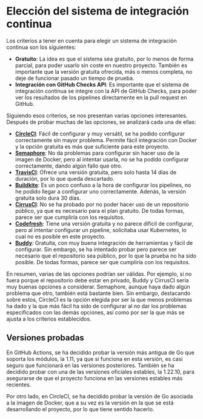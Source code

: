 # Elección del sistema de integración continua

Los criterios a tener en cuenta para elegir un sistema de integración continua son los siguientes:
- **Gratuito**: La idea es que el sistema sea gratuito, por lo menos de forma parcial, para poder usarlo sin coste en nuestro proyecto. También es importante que la versión gratuita ofrecida, más o menos completa, no deje de funcionar pasado un tiempo de prueba.
- **Integración con GitHub Checks API**: Es importante que el sistema de integración continua se integre con la API de GitHub Checks, para poder ver los resultados de los pipelines directamente en la pull request en GitHub.

Siguiendo esos criterios, se nos presentan varias opciones interesantes. Después de probar muchas de las opciones, se analizará cada una de ellas:

- **[CircleCI](https://circleci.com/)**: Fácil de configurar y muy versátil, se ha podido configurar correctamente sin mayor problema. Permite fácil integración con Docker y la opción gratuita es más que suficiente para este proyecto.
- **[Semaphore](https://semaphoreci.com/)**: No da problemas para configurar sin hacer uso de la imagen de Docker, pero al intentar usarla, no se ha podido configurar correctamente, dando algún fallo que otro.
- **[TravisCI](https://www.travis-ci.com/)**: Ofrece una versión gratuita, pero solo hasta 14 días de duración, por lo que queda descartado.
- **[Buildkite](https://buildkite.com/)**: Es un poco confuso a la hora de configurar los pipelines, no he podido llegar a configurar uno correctamente. Adenás, la versión gratuita solo dura 30 días.
- **[CirrusCI](https://cirrus-ci.org/)**: No se ha probado por no poder hacer uso de un repositorio público, ya que es necesario para el plan gratuito. De todas formas, parece ser que cumpliría con los requisitos.
- **[Codefresh](https://codefresh.io/)**: Tiene una versión gratuita y no parece difícil de configurar, pero al intentar configurar un pipeline, solicitaba usar Kubernetes, lo cual no es posible en este proyecto.
- **[Buddy](https://buddy.works/)**: Gratuita, con muy buena integración de herramientas y fácil de configurar. Sin embargo, se ha intentado probar pero parece ser necesario que el repositorio sea público, por lo que la prueba no ha sido posible. De todas formas, parece ser que cumpliría con los requisitos.

En resumen, varias de las opciones podrían ser válidas. Por ejemplo, si no fuera porque el repositorio debe estar en privado, Buddy y CirrusCI sería muy buenas opciones a considerar. Semaphore, aunque haya dado algún problema que otro, también está bastante bien. Sin embargo, destacando sobre estos, CircleCI es la opción elegida por ser la que menos problemas ha dado y la que más fácil ha sido de configurar al no dar los problemas especificados con las demás opciones, así como por ser la que más se ajusta a los criterios establecidos.

## Versiones probadas

En GitHub Actions, se ha decidido probar la versión más antigua de Go que soporta los módulos, la 1.11, ya que si
funciona en esta versión, es casi seguro que funcionará en las versiones posteriores. También se ha decidido probar con una de las versiones oficiales estables, la 1.22.10, para asegurarse de que el proyecto funciona en las versiones estables más recientes.

Por otro lado, en CircleCI, se ha decidido probar la versión de Go asociada a la imagen de Docker, que a su vez es la versión en la que se está desarrollando el proyecto, por lo que tiene sentido hacerlo.